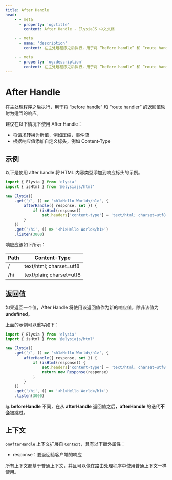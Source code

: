 ```yaml
---
title: After Handle
head:
    - - meta
      - property: 'og:title'
        content: After Handle - ElysiaJS 中文文档

    - - meta
      - name: 'description'
        content: 在主处理程序之后执行，用于将 “before handle” 和 “route handler” 的返回值映射为适当的响应。建议在以下情况下使用 After Handle：将请求转换为新值，例如压缩，事件流；根据响应值添加自定义标头，例如 Content-Type。

    - - meta
      - property: 'og:description'
        content: 在主处理程序之后执行，用于将 “before handle” 和 “route handler” 的返回值映射为适当的响应。建议在以下情况下使用 After Handle：将请求转换为新值，例如压缩，事件流；根据响应值添加自定义标头，例如 Content-Type。
---
```


# After Handle

在主处理程序之后执行，用于将 “before handle” 和 “route handler” 的返回值映射为适当的响应。

建议在以下情况下使用 After Handle：

-   将请求转换为新值，例如压缩，事件流
-   根据响应值添加自定义标头，例如 Content-Type

## 示例

以下是使用 after handle 将 HTML 内容类型添加到响应标头的示例。

```typescript twoslash
import { Elysia } from 'elysia'
import { isHtml } from '@elysiajs/html'

new Elysia()
    .get('/', () => '<h1>Hello World</h1>', {
        afterHandle({ response, set }) {
            if (isHtml(response))
                set.headers['content-type'] = 'text/html; charset=utf8'
        }
    })
    .get('/hi', () => '<h1>Hello World</h1>')
    .listen(3000)
```

响应应该如下所示：

| Path | Content-Type             |
| ---- | ------------------------ |
| /    | text/html; charset=utf8  |
| /hi  | text/plain; charset=utf8 |

## 返回值

如果返回一个值，After Handle 将使用该返回值作为新的响应值，除非该值为 **undefined**。

上面的示例可以重写如下：

```typescript twoslash
import { Elysia } from 'elysia'
import { isHtml } from '@elysiajs/html'

new Elysia()
    .get('/', () => '<h1>Hello World</h1>', {
        afterHandle({ response, set }) {
            if (isHtml(response)) {
                set.headers['content-type'] = 'text/html; charset=utf8'
                return new Response(response)
            }
        }
    })
    .get('/hi', () => '<h1>Hello World</h1>')
    .listen(3000)
```

与 **beforeHandle** 不同，在从 **afterHandle** 返回值之后，**afterHandle** 的迭代**不会**被跳过。

## 上下文

`onAfterHandle` 上下文扩展自 `Context`，具有以下额外属性：

- response：要返回给客户端的响应

所有上下文都基于普通上下文，并且可以像在路由处理程序中使用普通上下文一样使用。
